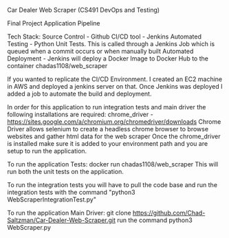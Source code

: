 Car Dealer Web Scraper  (CS491 DevOps and Testing)    

Final Project Application Pipeline

Tech Stack:
  Source Control - Github
  CI/CD tool - Jenkins
  Automated Testing - Python Unit Tests. This is called through a Jenkins Job which is queued when a commit occurs or when manually built
  Automated Deployment - Jenkins will deploy a Docker Image to Docker Hub to the container chadas1108/web_scraper
  
 If you wanted to replicate the CI/CD Environment. I created an EC2 machine in AWS and deployed a jenkins server on that. Once Jenkins was deployed I added a job to automate the build and deployment.
  
 In order for this application to run integration tests and main driver the following installations are required:
    chrome_driver - https://sites.google.com/a/chromium.org/chromedriver/downloads
        Chrome Driver allows selenium to create a headless chrome browser to browse websites and gather html data for the web scraper
    Once the chrome_driver is installed make sure it is added to your environment path and you are setup to run the application.
 
 To run the application Tests:
   docker run chadas1108/web_scraper
      This will run both the unit tests on the application. 
      
   To run the integration tests you will have to pull the code base and run the integration tests with the command "python3 WebScraperIntegrationTest.py"
      
 To run the application Main Driver:
    git clone https://github.com/Chad-Saltzman/Car-Dealer-Web-Scraper.git
    run the command python3 WebScraper.py  
       
   

